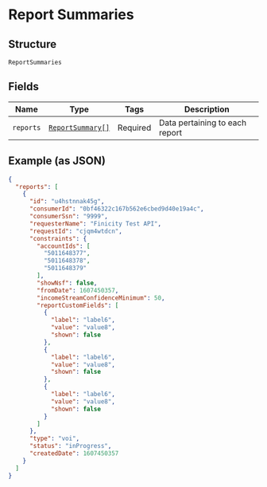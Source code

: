 
# Report Summaries

## Structure

`ReportSummaries`

## Fields

| Name | Type | Tags | Description |
|  --- | --- | --- | --- |
| `reports` | [`ReportSummary[]`](../../doc/models/report-summary.md) | Required | Data pertaining to each report |

## Example (as JSON)

```json
{
  "reports": [
    {
      "id": "u4hstnnak45g",
      "consumerId": "0bf46322c167b562e6cbed9d40e19a4c",
      "consumerSsn": "9999",
      "requesterName": "Finicity Test API",
      "requestId": "cjqm4wtdcn",
      "constraints": {
        "accountIds": [
          "5011648377",
          "5011648378",
          "5011648379"
        ],
        "showNsf": false,
        "fromDate": 1607450357,
        "incomeStreamConfidenceMinimum": 50,
        "reportCustomFields": [
          {
            "label": "label6",
            "value": "value8",
            "shown": false
          },
          {
            "label": "label6",
            "value": "value8",
            "shown": false
          },
          {
            "label": "label6",
            "value": "value8",
            "shown": false
          }
        ]
      },
      "type": "voi",
      "status": "inProgress",
      "createdDate": 1607450357
    }
  ]
}
```

